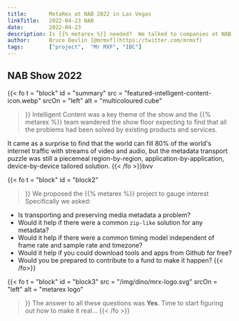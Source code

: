 ```yaml
---
title:       MetaRex at NAB 2022 in Las Vegas
linkTitle:   2022-04-23 NAB
date:        2022-04-23
description: Is {{% metarex %}} needed?  We talked to companies at NAB 2022
author:      Bruce Devlin [@mrmxf](https://twitter.com/mrmxf)
tags:        ["project",  "Mr MXF", "IBC"]
---
```


## NAB Show 2022

{{< fo t = "block"
  id    = "summary"
  src   = "featured-intelligent-content-icon.webp"
  srcOn = "left"
  alt   = "multicoloured cube"
>}}
Intelligent Content was a key theme of the show and the {{% metarex %}} team wandered the show floor
expecting to find that all the problems had been solved by existing products and
services.

It came as a surprise to find that the world can fill 80% of the world's internet
traffic with streams of video and audio, but the metadata transport puzzle was
still a piecemeal region-by-region, application-by-application, device-by-device
tailored solution.
{{< /fo >}}bvv

{{< fo t = "block"
  id    = "block2"
>}}
We proposed the {{% metarex %}} project to gauge interest Specifically we asked:

* Is transporting and preserving media metadata a problem?
* Would it help if there were a common `zip-like` solution for any metadata?
* Would it help if there were a common timing model independent of frame rate and sample rate and timezone?
* Would it help if you could download tools and apps from Github for free?
* Would you be prepared to contribute to a fund to make it happen?
{{< /fo>}}

{{< fo t = "block"
  id    = "block3"
  src   = "/img/dino/mrx-logo.svg"
  srcOn = "left"
  alt = "metarex logo"
>}}
The answer to all these questions was **Yes**. Time to start figuring out how to make it real...
{{< /fo >}}
